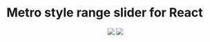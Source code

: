 # Metro style range slider for React
<p align="center">
  <a href="https://www.npmjs.org/package/react-metro-range-slider"><img src="https://img.shields.io/npm/v/react-metro-range-slider.svg?style=flat-square" /></a>
  <a href="https://travis-ci.org/imshaikot/react-metro-range-slider"><img src="https://api.travis-ci.org/imshaikot/react-range-slider.svg" /></a>
</p>
